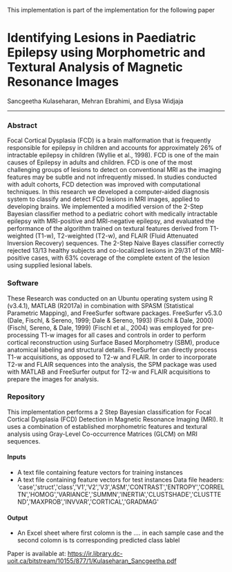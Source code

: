 
This implementation is part of the implementation for the following paper
# Identifying Lesions in Paediatric Epilepsy using Morphometric and Textural Analysis of Magnetic Resonance Images
Sancgeetha Kulaseharan, Mehran Ebrahimi, and Elysa Widjaja
__________________________________________________________________________________________________________________

### Abstract

Focal Cortical Dysplasia (FCD) is a brain malformation that is frequently responsible for epilepsy in children and accounts for approximately 26% of intractable epilepsy in children (Wyllie et al., 1998). FCD is one of the main causes of Epilepsy in adults and children. FCD is one of the most challenging groups of lesions to detect on conventional MRI as the imaging features may be subtle and not infrequently missed. In studies conducted with adult cohorts, FCD detection was improved with computational techniques. In this research we developed a computer-aided diagnosis system to classify and detect FCD lesions in MRI images, applied to developing brains. We implemented a modified version of the 2-Step Bayesian classifier method to a pediatric cohort with medically intractable epilepsy with MRI-positive and MRI-negative epilepsy, and evaluated the performance of the algorithm trained on textural features derived from T1-weighted (T1-w), T2-weighted (T2-w), and FLAIR (Fluid Attenuated Inversion Recovery) sequences. The 2-Step Naive Bayes classifier correctly rejected 13/13 healthy subjects and co-localized lesions in 29/31 of the MRI-positive cases, with 63% coverage of the complete extent of the lesion using supplied lesional labels. 

### Software

These Research was conducted on an Ubuntu operating system using R (v3.4.1), MATLAB (R2017a) in combination with SPASM (Statistical Parametric Mapping), and FreeSurfer software packages. FreeSurfer v5.3.0 (Dale, Fischl, & Sereno, 1999; Dale & Sereno, 1993) (Fischl & Dale, 2000) (Fischl, Sereno, & Dale, 1999) (Fischl et al., 2004) was employed for pre-processing T1-w images for all cases and controls in order to perform cortical reconstruction using Surface Based Morphometry (SBM), produce anatomical labeling and structural details. FreeSurfer can directly process T1-w acquisitions, as opposed to T2-w and FLAIR. In order to incorporate T2-w and FLAIR sequences into the analysis, the SPM package was used with MATLAB and FreeSurfer output for T2-w and FLAIR acquisitions to prepare the images for analysis. 

### Repository

This implementation performs a 2 Step Bayesian classification for Focal Cortical Dysplasia (FCD) Detection in Magnetic Resonance Imaging (MRI). It uses a combination of established morphometric features and textural analysis using Gray-Level Co-occurrence Matrices (GLCM) on MRI sequences.


#### Inputs
* A text file containing feature vectors for training instances
* A text file containing feature vectors for test instances
Data file headers:
'case','struct','class','V1','V2','V3','ASM','CONTRAST','ENTROPY','CORRELTN','HOMOG','VARIANCE','SUMMN','INERTIA','CLUSTSHADE','CLUSTTEND','MAXPROB','INVVAR','CORTICAL','GRADMAG'


#### Output
* An Excel sheet where first colomn is the  .... in each sample case and the second colomn is ts corresponding predicted class lablel





Paper is available at:
https://ir.library.dc-uoit.ca/bitstream/10155/877/1/Kulaseharan_Sancgeetha.pdf
